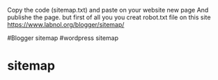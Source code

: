 Copy the code (sitemap.txt) and paste on your website new page
And publishe the page. but first of all you you creat robot.txt file on this site 
https://www.labnol.org/blogger/sitemap/
 
#Blogger sitemap #wordpress sitemap
# sitemap
